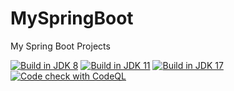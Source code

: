 # MySpringBoot
My Spring Boot Projects  

[![Build in JDK 8](https://github.com/MoonLord-LM/MySpringBoot/actions/workflows/maven-jdk8.yml/badge.svg)](https://github.com/MoonLord-LM/MySpringBoot/actions/workflows/maven-jdk8.yml)
[![Build in JDK 11](https://github.com/MoonLord-LM/MySpringBoot/actions/workflows/maven-jdk11.yml/badge.svg)](https://github.com/MoonLord-LM/MySpringBoot/actions/workflows/maven-jdk11.yml)
[![Build in JDK 17](https://github.com/MoonLord-LM/MySpringBoot/actions/workflows/maven-jdk17.yml/badge.svg)](https://github.com/MoonLord-LM/MySpringBoot/actions/workflows/maven-jdk17.yml)
[![Code check with CodeQL](https://github.com/MoonLord-LM/MySpringBoot/actions/workflows/codeql.yml/badge.svg)](https://github.com/MoonLord-LM/MySpringBoot/actions/workflows/codeql.yml)
